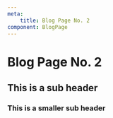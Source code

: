 ```yaml
---
meta:
    title: Blog Page No. 2
component: BlogPage
---
```


# Blog Page No. 2
## This is a sub header
### This is a smaller sub header
